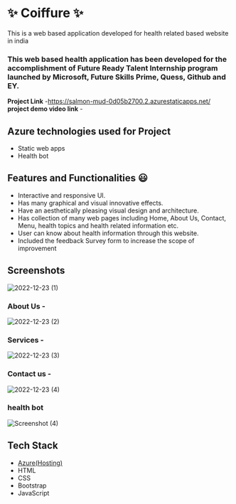 # ✨  Coiffure ✨

This is a web based application developed for health related based website in india

### This web based health application has been developed for the accomplishment of Future Ready Talent Internship program launched by Microsoft, Future Skills Prime, Quess, Github and EY.


**Project Link** -https://salmon-mud-0d05b2700.2.azurestaticapps.net/
**project demo video link** - 

## Azure technologies used for Project

- Static web apps
- Health bot

## Features and Functionalities 😃

- Interactive and responsive UI.
- Has many graphical and visual innovative effects.
- Have an aesthetically pleasing visual design and architecture.
- Has collection of many web pages including Home, About Us, Contact, Menu, health topics and health related information etc.
- User can know about health information through this website.
- Included the feedback Survey form to increase the scope of improvement 

## Screenshots

![2022-12-23 (1)](https://user-images.githubusercontent.com/117900433/209317240-da9303d7-b4f8-40f3-9d14-e0ef0c83f3cb.png)



   

### About Us -
![2022-12-23 (2)](https://user-images.githubusercontent.com/117900433/209317313-37e517a7-3ef1-414d-88af-8507e31efa36.png)



### Services -
![2022-12-23 (3)](https://user-images.githubusercontent.com/117900433/209317366-c09140a2-6b0f-49c9-8b91-6951143e30a3.png)



### Contact us -
![2022-12-23 (4)](https://user-images.githubusercontent.com/117900433/209317390-2c0ca6b6-9918-4e07-9e7b-82d97573523f.png)



### health bot



![Screenshot (4)](https://user-images.githubusercontent.com/117900433/209425447-6436398d-2774-4bd1-9fe3-915c00f984b4.png)

## Tech Stack


- [Azure(Hosting)](https://azure.microsoft.com/en-in/features/azure-portal/)
- HTML
- CSS
- Bootstrap
- JavaScript
